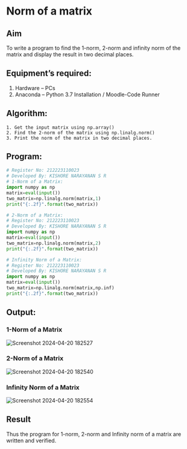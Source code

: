 # Norm of a matrix
## Aim
To write a program to find the 1-norm, 2-norm and infinity norm of the matrix and display the result in two decimal places.
## Equipment’s required:
1.	Hardware – PCs
2.	Anaconda – Python 3.7 Installation / Moodle-Code Runner
## Algorithm:
	1. Get the input matrix using np.array()   
    2. Find the 2-norm of the matrix using np.linalg.norm()
	3. Print the norm of the matrix in two decimal places.
## Program:
```Python
# Register No: 212223110023
# Developed By: KISHORE NARAYANAN S R
# 1-Norm of a Matrix:
import numpy as np
matrix=eval(input())
two_matrix=np.linalg.norm(matrix,1)
print("{:.2f}".format(two_matrix))

# 2-Norm of a Matrix:
# Register No: 212223110023
# Developed By: KISHORE NARAYANAN S R
import numpy as np
matrix=eval(input())
two_matrix=np.linalg.norm(matrix,2)
print("{:.2f}".format(two_matrix))

# Infinity Norm of a Matrix:
# Register No: 212223110023
# Developed By: KISHORE NARAYANAN S R
import numpy as np
matrix=eval(input())
two_matrix=np.linalg.norm(matrix,np.inf)
print("{:.2f}".format(two_matrix))
```
## Output:
### 1-Norm of a Matrix
![Screenshot 2024-04-20 182527](https://github.com/KISHORENARAYANANSR/Norm-of-a-matrix/assets/148202102/2fb680b7-3f12-4b73-8487-e757b4b436ac)


### 2-Norm of a Matrix
![Screenshot 2024-04-20 182540](https://github.com/KISHORENARAYANANSR/Norm-of-a-matrix/assets/148202102/abc60794-dbb1-4c26-b5d3-f6096f75da42)


### Infinity Norm of a Matrix
![Screenshot 2024-04-20 182554](https://github.com/KISHORENARAYANANSR/Norm-of-a-matrix/assets/148202102/4d04d8fd-f2e5-4427-9f65-97a7e9b6060d)


## Result
Thus the program for 1-norm, 2-norm and Infinity norm of a matrix are written and verified.
